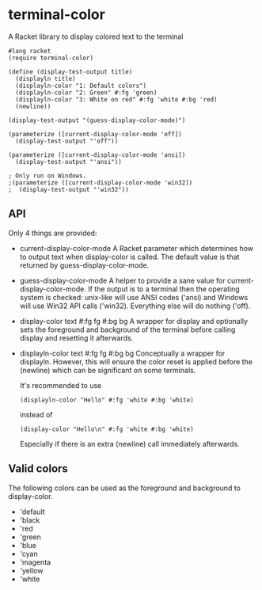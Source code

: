 terminal-color
==============

A Racket library to display colored text to the terminal

```racket
#lang racket
(require terminal-color)

(define (display-test-output title)
  (displayln title)
  (displayln-color "1: Default colors")
  (displayln-color "2: Green" #:fg 'green)
  (displayln-color "3: White on red" #:fg 'white #:bg 'red)
  (newline))

(display-test-output "(guess-display-color-mode)")

(parameterize ([current-display-color-mode 'off])
  (display-test-output "'off"))

(parameterize ([current-display-color-mode 'ansi])
  (display-test-output "'ansi"))

; Only run on Windows.
;(parameterize ([current-display-color-mode 'win32])
;  (display-test-output "'win32"))
```

API
---

Only 4 things are provided:

* current-display-color-mode
	A Racket parameter which determines how to output text when display-color
	is called. The default value is that returned by guess-display-color-mode.

* guess-display-color-mode
	A helper to provide a sane value for current-display-color-mode.
	If the output is to a terminal then the operating system is checked:
	unix-like will use ANSI codes ('ansi) and Windows will use Win32 API
	calls ('win32). Everything else will do nothing ('off).

* display-color text #:fg fg #:bg bg
	A wrapper for display and optionally sets the foreground and background
	of the terminal before calling display and resetting it afterwards.

* displayln-color text #:fg fg #:bg bg
	Conceptually a wrapper for displayln. However, this will ensure the
	color reset is applied before the (newline) which can be significant
	on some terminals.

	It's recommended to use

	```racket
	(displayln-color "Hello" #:fg 'white #:bg 'white)
	```

	instead of

	```racket
	(display-color "Hello\n" #:fg 'white #:bg 'white)
	```

	Especially if there is an extra (newline) call immediately afterwards.

Valid colors
------------

The following colors can be used as the foreground and background to display-color.

* 'default
* 'black
* 'red
* 'green
* 'blue
* 'cyan
* 'magenta
* 'yellow
* 'white

